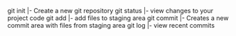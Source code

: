 git init    |- Create a new git repository
git status  |- view changes to your project code
git add     |- add files to staging area
git commit  |- Creates a new commit area with files from staging area
git log     |- view recent commits